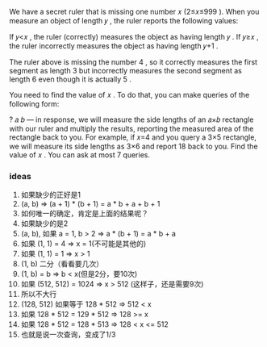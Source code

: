 We have a secret ruler that is missing one number 𝑥
 (2≤𝑥≤999
). When you measure an object of length 𝑦
, the ruler reports the following values:

If 𝑦<𝑥
, the ruler (correctly) measures the object as having length 𝑦
.
If 𝑦≥𝑥
, the ruler incorrectly measures the object as having length 𝑦+1
.

The ruler above is missing the number 4
, so it correctly measures the first segment as length 3
 but incorrectly measures the second segment as length 6
 even though it is actually 5
.

You need to find the value of 𝑥
. To do that, you can make queries of the following form:

? 𝑎 𝑏
 — in response, we will measure the side lengths of an 𝑎×𝑏
 rectangle with our ruler and multiply the results, reporting the measured area of the rectangle back to you. For example, if 𝑥=4
 and you query a 3×5
 rectangle, we will measure its side lengths as 3×6
 and report 18
 back to you.
Find the value of 𝑥
. You can ask at most 7
 queries.


 ### ideas
 1. 如果缺少的正好是1
 2. (a, b) => (a + 1) * (b + 1) = a * b + a + b + 1
 3. 如何唯一的确定，肯定是上面的结果呢？
 4. 如果缺少的是2
 5. (a, b), 如果 a = 1, b > 2 => a * (b + 1) = a * b + a
 6. 如果 (1, 1) = 4 => x = 1(不可能是其他的)
 7. 如果 (1, 1) = 1 => x > 1
 8. (1, b) 二分（看看要几次）
 9. (1, b) = b => b < x(但是2分，要10次)
 10. 如果 (512, 512) = 1024 => x > 512 (这样子，还是需要9次)
 11.  所以不大行
 12.  (128, 512) 如果等于 128 * 512 => 512 < x
 13.  如果 128 * 512 = 129 * 512 => 128 >= x
 14.  如果 128 * 512 = 128 * 513 => 128 < x <= 512
 15.  也就是说一次查询，变成了1/3